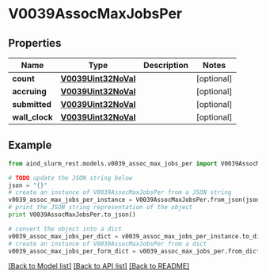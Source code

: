 # V0039AssocMaxJobsPer


## Properties

Name | Type | Description | Notes
------------ | ------------- | ------------- | -------------
**count** | [**V0039Uint32NoVal**](V0039Uint32NoVal.md) |  | [optional] 
**accruing** | [**V0039Uint32NoVal**](V0039Uint32NoVal.md) |  | [optional] 
**submitted** | [**V0039Uint32NoVal**](V0039Uint32NoVal.md) |  | [optional] 
**wall_clock** | [**V0039Uint32NoVal**](V0039Uint32NoVal.md) |  | [optional] 

## Example

```python
from aind_slurm_rest.models.v0039_assoc_max_jobs_per import V0039AssocMaxJobsPer

# TODO update the JSON string below
json = "{}"
# create an instance of V0039AssocMaxJobsPer from a JSON string
v0039_assoc_max_jobs_per_instance = V0039AssocMaxJobsPer.from_json(json)
# print the JSON string representation of the object
print V0039AssocMaxJobsPer.to_json()

# convert the object into a dict
v0039_assoc_max_jobs_per_dict = v0039_assoc_max_jobs_per_instance.to_dict()
# create an instance of V0039AssocMaxJobsPer from a dict
v0039_assoc_max_jobs_per_form_dict = v0039_assoc_max_jobs_per.from_dict(v0039_assoc_max_jobs_per_dict)
```
[[Back to Model list]](../README.md#documentation-for-models) [[Back to API list]](../README.md#documentation-for-api-endpoints) [[Back to README]](../README.md)


